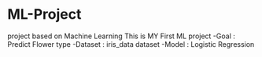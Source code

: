 # ML-Project
project based on Machine Learning
This is MY First ML project
-Goal : Predict Flower type
-Dataset : iris_data dataset
-Model : Logistic Regression
